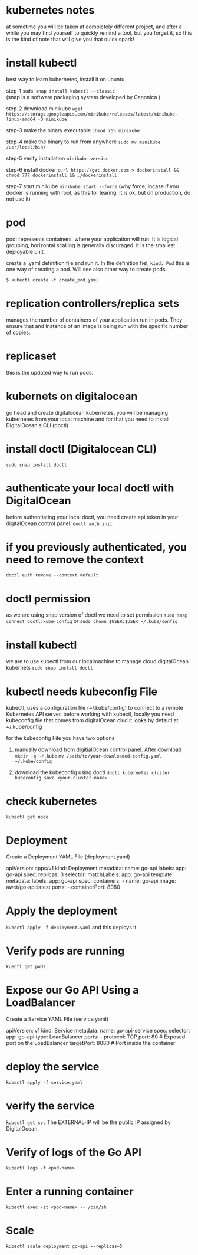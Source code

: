 # kubernetes notes 

at sometime you will be taken at completely different project, and after a while
you may find yourself to quickly remind a tool, but you forget it, so this is the
kind of note that will give you that quick spark! 

# install kubectl
best way to learn kubernetes, install it on ubuntu 

step-1
`sudo snap install kubectl --classic`    
(snap is a software packaging system developed by Canonica )

step-2
download minikube
`wget https://storage.googleapis.com/minikube/releases/latest/minikube-linux-amd64 -O minikube`

step-3
make the binary executable
`chmod 755 minikube` 

step-4
make the binary to run from anywhere
`sudo mv minikube /usr/local/bin/`

step-5 
verify installation
`minikube version`

step-6
install docker 
`curl https://get.docker.com > dockerinstall && chmod 777 dockerinstall && ./dockerinstall`

step-7
start minikube
`minikube start --force`    (why force, incase if you docker is running with root, as this for learing, it is ok, but on production, do not use it)

# pod 
pod: represents containers, where your application will run. It is logical grouping, horizontal scalling is generally discuraged. 
it is the smallest deployable unit.

create a .yaml definition file and run it. In the definition fiel, `kind: Pod` this is one way
of creating a pod. Will see also other way to create pods. 

`$ kubectl create -f create_pod.yaml`

# replication controllers/replica sets 
manages the number of containers of your application run in pods. They ensure that and instance of an image is being run with the specific number of copies. 

# replicaset 
this is the updated way to run pods. 


# kubernets on digitalocean

go head and create digitalocean kubernetes.
you will be managing kubernetes from your local machine 
and for that you need to install DigitalOcean's CLI (doctl) 

# install doctl (Digitalocean CLI)
`sudo snap install doctl`

# authenticate your local doctl with DigitalOcean
before authentiating your local doctl, you need create api token in your digitalOcean
control panel. 
`doctl auth init` 

# if you previously authenticated, you need to remove the context
`doctl auth remove --context default`

#  doctl permission
 as we are using snap version of doctl we need to set permission
 `sudo snap connect doctl:kube-config`  or `sudo chown $USER:$USER ~/.kube/config`

# install kubectl 
we are to use kubectl from our localmachine to manage cloud digitalOcean kubernets
`sudo snap install doctl`

# kubectl needs kubeconfig File 
kubectl, uses a configuration file (~/.kube/config) to connect to a remote Kubernetes API server.
before working with kubectl, locally you need kubeconfig file that comes from digitalOcean clud 
it looks by defautl at ~/.kube/config

for the kubeconfig File you have two options
1. manually download from digitialOcean control panel. After download 
`mkdir -p ~/.kube`
`mv /path/to/your-downloaded-config.yaml ~/.kube/config`

2. download the kubeconfig using doctl
`doctl kubernetes cluster kubeconfig save <your-cluster-name>`

# check kubernetes 
`kubectl get node` 

# Deployment 
Create a Deployment YAML File (deployment.yaml)

apiVersion: apps/v1
kind: Deployment
metadata:
  name: go-api
  labels:
    app: go-api
spec:
  replicas: 3
  selector:
    matchLabels:
      app: go-api
  template:
    metadata:
      labels:
        app: go-api
    spec:
      containers:
      - name: go-api
        image: awet/go-api:latest 
        ports:
        - containerPort: 8080
   
# Apply the deployment
`kubectl apply -f deployment.yaml` and this deploys it. 

# Verify pods are running 
`kuectl get pods` 

# Expose our Go API Using a LoadBalancer
Create a Service YAML File (service.yaml)

apiVersion: v1
kind: Service
metadata:
  name: go-api-service
spec:
  selector:
    app: go-api
  type: LoadBalancer
  ports:
    - protocol: TCP
      port: 80    # Exposed port on the LoadBalancer
      targetPort: 8080  # Port inside the container

# deploy the service 
`kubectl apply -f service.yaml`

# verify the service 
`kubectl get svc`  The EXTERNAL-IP will be the public IP assigned by DigitalOcean.

# Verify of logs of the Go API
`kubectl logs -f <pod-name>`

# Enter a running container
`kubectl exec -it <pod-name> -- /bin/sh`

# Scale 
`kubectl scale deployment go-api --replicas=5`